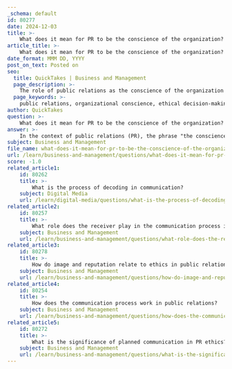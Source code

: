 ```yaml
---
_schema: default
id: 80277
date: 2024-12-03
title: >-
    What does it mean for PR to be the conscience of the organization?
article_title: >-
    What does it mean for PR to be the conscience of the organization?
date_format: MMM DD, YYYY
post_on_text: Posted on
seo:
  title: QuickTakes | Business and Management
  page_description: >-
    The role of public relations as the conscience of the organization emphasizes ethical guidance, informed decision-making, and fostering a culture of integrity to build trust and positive stakeholder relationships.
  page_keywords: >-
    public relations, organizational conscience, ethical decision-making, integrity, ethics counsel, stakeholder trust, transparency, accountability, strategic management, participative culture, value addition, ethical guidance, responsibilities, relationships, goodwill
author: QuickTakes
question: >-
    What does it mean for PR to be the conscience of the organization?
answer: >-
    In the context of public relations (PR), the phrase "the conscience of the organization" refers to the role that PR professionals play in guiding ethical decision-making and fostering a culture of integrity within their organizations. This concept has been emphasized by scholars and practitioners alike, who argue that PR professionals are uniquely positioned to serve as ethical advisors to senior management.\n\n1. **Ethical Counsel**: PR professionals are expected to provide ethics counsel to top management, helping them navigate complex moral dilemmas and ensuring that the organization's actions align with societal values and public expectations. This role is crucial in building and maintaining trust with stakeholders, as ethical analyses can enhance relationships and foster goodwill.\n\n2. **Broadened Responsibilities**: Those who effectively embody the role of organizational conscience often have a broader understanding of their responsibilities. They recognize their duty not only to their organization but also to the public interest, advocating for transparency and accountability in organizational practices.\n\n3. **Strategic Input**: As organizations increasingly recognize the importance of ethical considerations, PR professionals are being included in strategic management discussions. Their insights can influence organizational policies and practices, ensuring that ethical considerations are integrated into decision-making processes.\n\n4. **Participative Culture**: Organizations that foster a participative culture tend to support the role of PR as the organizational conscience. In such environments, PR leaders can more effectively advocate for ethical practices and contribute to a culture of responsibility.\n\n5. **Value Addition**: By successfully fulfilling this role, PR professionals can enhance their value within the organization, securing a more prominent place in strategic management discussions and further legitimizing the importance of ethical practices in PR.\n\nIn summary, for PR to be considered the conscience of the organization, it involves a commitment to ethical guidance, a broader conception of responsibilities, strategic involvement in decision-making, and fostering a culture that prioritizes ethical considerations. This role is essential for building trust and maintaining positive relationships with various stakeholders.
subject: Business and Management
file_name: what-does-it-mean-for-pr-to-be-the-conscience-of-the-organization.md
url: /learn/business-and-management/questions/what-does-it-mean-for-pr-to-be-the-conscience-of-the-organization
score: -1.0
related_article1:
    id: 80262
    title: >-
        What is the process of decoding in communication?
    subject: Digital Media
    url: /learn/digital-media/questions/what-is-the-process-of-decoding-in-communication
related_article2:
    id: 80257
    title: >-
        What role does the receiver play in the communication process in PR?
    subject: Business and Management
    url: /learn/business-and-management/questions/what-role-does-the-receiver-play-in-the-communication-process-in-pr
related_article3:
    id: 80278
    title: >-
        How do image and reputation relate to ethics in public relations?
    subject: Business and Management
    url: /learn/business-and-management/questions/how-do-image-and-reputation-relate-to-ethics-in-public-relations
related_article4:
    id: 80254
    title: >-
        How does the communication process work in public relations?
    subject: Business and Management
    url: /learn/business-and-management/questions/how-does-the-communication-process-work-in-public-relations
related_article5:
    id: 80272
    title: >-
        What is the significance of planned communication in PR ethics?
    subject: Business and Management
    url: /learn/business-and-management/questions/what-is-the-significance-of-planned-communication-in-pr-ethics
---
```


&nbsp;